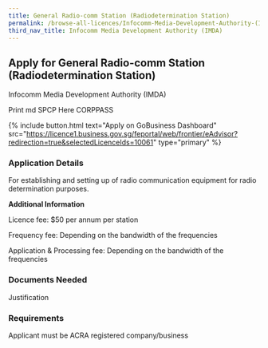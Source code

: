 ```yaml
---
title: General Radio-comm Station (Radiodetermination Station)
permalink: /browse-all-licences/Infocomm-Media-Development-Authority-(IMDA)/General-Radio-comm-Station-(Radiodetermination-Station)
third_nav_title: Infocomm Media Development Authority (IMDA)
---
```


## Apply for General Radio-comm Station (Radiodetermination Station)

Infocomm Media Development Authority (IMDA)

Print md SPCP Here CORPPASS

{% include button.html text="Apply on GoBusiness Dashboard" src="https://licence1.business.gov.sg/feportal/web/frontier/eAdvisor?redirection=true&selectedLicenceIds=10061" type="primary" %}

### Application Details

<p>For establishing and setting up of radio communication equipment for radio determination purposes.</p>

**Additional Information**

<p>Licence fee: $50 per annum per station</p>
<p>Frequency fee: Depending on the bandwidth of the frequencies</p>
<p>Application & Processing fee: Depending on the bandwidth of the frequencies</p>

### Documents Needed

Justification

### Requirements

Applicant must be ACRA registered company/business

